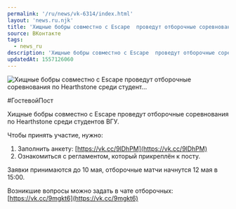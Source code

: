 ```yaml
---
permalink: '/ru/news/vk-6314/index.html'
layout: 'news.ru.njk'
title: 'Хищные бобры совместно с Escape  проведут отборочные соревнования по Hearthstone среди студент'
source: ВКонтакте
tags:
  - news_ru
description: 'Хищные бобры совместно с Escape  проведут отборочные соревнования по Hearthstone среди студент…'
updatedAt: 1557126060
---
```

![Хищные бобры совместно с Escape  проведут отборочные соревнования по Hearthstone среди студент…](https://sun9-53.userapi.com/impf/c844618/v844618773/1fe0ca/KmZfsHxydKo.jpg?size=1280x851&quality=96&sign=9274b63f1e0e898998da2fffbce46439&c_uniq_tag=XA4gGfy_aWPW29x-h41uu1PzeYOT9Gt58vClhcuW2g8&type=album)

#ГостевойПост

Хищные бобры совместно с Escape  проведут отборочные соревнования по Hearthstone среди студентов ВГУ.

Чтобы принять участие, нужно:
1. Заполнить анкету: [https://vk.cc/9lDhPM](https://vk.cc/9lDhPM)
2. Ознакомиться с регламентом, который прикреплён к посту.

Заявки принимаются до 10 мая, отборочные матчи начнутся 12 мая в 15:00.

Возникшие вопросы можно задать в чате отборочных: [https://vk.cc/9mgkt6](https://vk.cc/9mgkt6)
